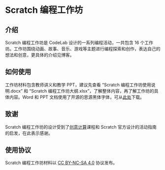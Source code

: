 # Scratch 编程工作坊
## 介绍
Scratch 编程工作坊是 CodeLab 设计的一系列编程活动，一共包含 16 个工作坊。工作坊围绕动画、故事、音乐、游戏等主题进行编程探索和创作，表达自己的想法和创意，更具体的介绍见博客。

## 如何使用
工作坊材料包含教师讲义和教学 PPT，建议先查看 “Scratch 编程工作坊使用说明.docx” 和 “Scratch 编程工作坊大纲.xlsx”，了解整体内容，再了解工作坊的具体内容。Word 和 PPT 文档使用了开源的思源黑体字体，可从[此处](https://github.com/adobe-fonts/source-han-sans/blob/master/README-CN.md)下载。

## 致谢
Scratch 编程工作坊的设计受到了[创意计算](http://scratched.gse.harvard.edu/guide/)课程和 Scratch 官方设计的活动指南的启发，在此表示感谢。

## 使用协议
Scratch 编程工作坊材料以 [CC BY-NC-SA 4.0](https://creativecommons.org/licenses/by-nc-sa/4.0/deed.zh) 协议发布。